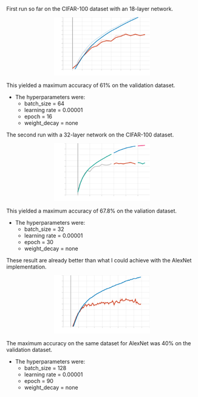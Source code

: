 First run so far on the CIFAR-100 dataset with an 18-layer network.
<div style="width: 50%; margin: 0 auto;">
    <img src="Accuracy.svg" alt="Accuracy of training set and validation set" width="400"/>
</div>

This yielded a maximum accuracy of 61% on the validation dataset.
- The hyperparameters were:
    - batch_size = 64
    - learning rate = 0.00001
    - epoch = 16
    - weight_decay = none

The second run with a 32-layer network on the CIFAR-100 dataset.
<div style="width: 50%; margin: 0 auto;">
    <img src="Accuracy2.svg" alt="Accuracy of training set and validation set" width="400"/>
</div>

This yielded a maximum accuracy of 67.8% on the valiation dataset.
- The hyperparameters were:
    - batch_size = 32 
    - learning rate = 0.00001
    - epoch = 30 
    - weight_decay = none

These result are already better than what I could achieve with the AlexNet implementation.
<div style="width: 50%; margin: 0 auto;">
    <img src="accuracy_alexnet.svg" alt="Accuracy of training set and validation set" width="400"/>
</div>

The maximum accuracy on the same dataset for AlexNet was 40% on the validation dataset.
- The hyperparameters were:
    - batch_size = 128 
    - learning rate = 0.00001
    - epoch = 90 
    - weight_decay = none

